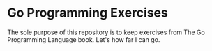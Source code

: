 # Go Programming Exercises

The sole purpose of this repository is to keep exercises from The Go Programming Language book. Let's how far I can go.
